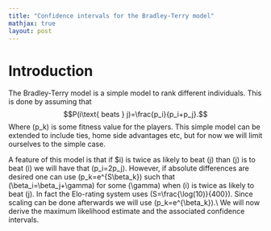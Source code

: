 ```yaml
---
title: "Confidence intervals for the Bradley-Terry model"
mathjax: true
layout: post
---
```



# Introduction
The Bradley-Terry model is a simple model to rank different individuals. This is done by assuming that
$$P(i\text{ beats } j)=\frac{p_i}{p_i+p_j}.$$
Where \(p_k\) is some fitness value for the players. This simple model can be extended to include ties, home side advantages etc, but for now we will limit ourselves to the simple case.

A feature of this model is that if $i\) is twice as likely to beat \(j\) than \(j\) is to beat \(i\) we will have that \(p_i=2p_j\). However, if absolute differences are desired one can use \(p_k=e^{S\beta_k}\) such that \(\beta_i=\beta_j+\gamma\) for some \(\gamma\) when \(i\) is twice as likely to beat \(j\). In fact the Elo-rating system uses \(S=\frac{\log(10)}{400}\). Since scaling can be done afterwards we will use \(p_k=e^{\beta_k}\).\\
We will now derive the maximum likelihood estimate and the associated confidence intervals.
